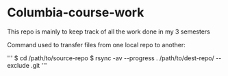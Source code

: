 # Columbia-course-work
This repo is mainly to keep track of all the work done in my 3 semesters

Command used to transfer files from one local repo to another:

'''
$ cd /path/to/source-repo
$ rsync -av --progress . /path/to/dest-repo/ --exclude .git
'''
